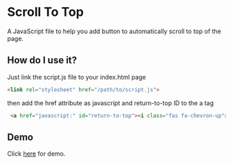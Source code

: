 # Scroll To Top
A JavaScript file to help you add button to automatically scroll to top of the page.
## How do I use it?
Just link the script.js file to your index.html page
```html
<link rel="stylesheet" href="/path/to/script.js">
```
then add the href attribute as javascript and return-to-top ID to the a tag
```html
 <a href="javascript:" id="return-to-top"><i class="fas fa-chevron-up"></i></a>
 ```
 ## Demo
Click [here](https://rawgit.com/Somsubhra1/Scroll-to-top/master/demo/index.html) for demo.
